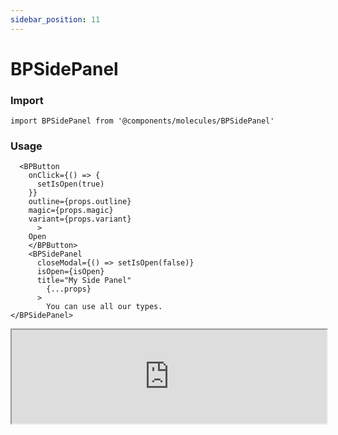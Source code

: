 ```yaml
---
sidebar_position: 11
---
```


#  BPSidePanel

### Import

```tsx
import BPSidePanel from '@components/molecules/BPSidePanel'
```

### Usage 

```tsx
  <BPButton
    onClick={() => {
      setIsOpen(true)
    }}
    outline={props.outline}
    magic={props.magic}
    variant={props.variant}
      >
    Open
    </BPButton>
    <BPSidePanel
      closeModal={() => setIsOpen(false)}
      isOpen={isOpen}
      title="My Side Panel"
        {...props}
      >
        You can use all our types.
</BPSidePanel>
```

<iframe width="100%" heigh="200px" src="https://ui-kit.blue-panda.dev/iframe.html?args=&id=molecules-bpsidepanel--basic&viewMode=story" />


### Props 


| Prop | Default | Options |
| ----------- | ----------- | ----------- |
| title | null | ReactElement<any, string \| JSXElementConstructor<any\>\> |
| closeText | "close" | string
| closeModal | () => {} | () => void
| variant | default | 'default' \| 'inverted' \| 'danger' \| 'cyber' \| 'caution' \| 'success' \| 'primary' \| 'secondary' \| 'accent' \| 'light' \| 'link’ | 
| size | md | 'xxs'  \| 'xs'   \| 's'  \| 'md'  \| 'lg'  \| 'xl' \| 'xxl' 
| outline | false | true \|  false 
| magic | false | true \|  false 
| isOpen | false | true \|  false





Check more colors, statuses and styles at: 
<img src={'/img/sb.png'} style={{width: '15px'}} />

https://ui-kit.blue-panda.dev/?path=/story/molecules-bpsidepanel--basic